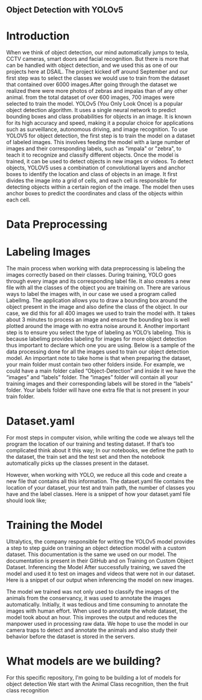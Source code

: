 ## Object Detection with YOLOv5 
# Introduction
When we think of object detection, our mind automatically jumps to tesla, CCTV cameras, smart doors and facial recognition. But there is more that can be handled with object detection, and we used this as one of our projects here at DSAIL. The project kicked off around September and our first step was to select the classes we would use to train from the dataset that contained over 6000 images.After  going through the dataset we realized there were more photos of zebras and impalas than of any other animal. from the total dataset of over 600 images, 700 images were selected to train the model. 
YOLOv5 (You Only Look Once) is a popular object detection algorithm. It uses a single neural network to predict bounding boxes and class probabilities for objects in an image. It is known for its high accuracy and speed, making it a popular choice for applications such as surveillance, autonomous driving, and image recognition.
To use YOLOV5 for object detection, the first step is to train the model on a dataset of labeled images. This involves feeding the model with a large number of images and their corresponding labels, such as "impala" or "zebra", to teach it to recognize and classify different objects. Once the model is trained, it can be used to detect objects in new images or videos.
To detect objects, YOLOV5 uses a combination of convolutional layers and anchor boxes to identify the location and class of objects in an image. It first divides the image into a grid of cells, and each cell is responsible for detecting objects within a certain region of the image. The model then uses anchor boxes to predict the coordinates and class of the objects within each cell.
# Data Preprocessing
# Labeling Images
The main process when working with data preprocessing is labeling the images correctly based on their classes. During training, YOLO goes through every image and its corresponding label file. It also creates a new file with all the classes of the object you are training on. There are various ways to label the images with, in our case we used a program called LabelImg. The application allows you to draw a bounding box around the object present in the image and also define the class of the object. In our case, we did this for all 400 images we used to train the model with. It takes about 3 minutes to process an image and ensure the bounding box is well plotted around the image with no extra noise around it. Another important step is to ensure you select the type of labeling as YOLO’s labeling. This is because labelimg provides labeling for images for more object detection thus important to declare which one you are using. Below is a sample of the data processing done for all the images used to train our object detection model.
An important note to take home is that when preparing the dataset, your main folder must contain two other folders inside. For example, we could have a main folder called “Object-Detection” and inside it we have the “images” and “labels” folder. The “images” folder will contain all your training images and their corresponding labels will be stored in the “labels” folder. Your labels folder will have one extra file that is not present in your train folder.
# Dataset.yaml
For most steps in  computer vision, while writing the code we always tell the program the location of our training and testing dataset. If that’s too complicated think about it this way;
In our notebooks, we define the path to the dataset, the train set and the test set and then the notebook automatically picks up the classes present in the dataset.

However, when working with YOLO, we reduce all this code and create a new file that contains all this information. The dataset.yaml file contains the location of your dataset, your test and train path, the number of classes you have and the label classes. Here is a snippet of how your dataset.yaml file should look like;

# Training the Model
Ultralytics, the company responsible for writing the YOLOv5 model provides a step to step guide on training an object detection model with a custom dataset. This documentation is the same we used on our model. The documentation is present in their GitHub and on Training on Custom Object Dataset.
Inferencing the Model
After successfully training, we saved the model and used it to test on images and videos that were not in our dataset. Here is a snippet of our output when inferencing the model on new images.

The model we trained was not only used to classify the images of the animals from the conservancy, it was used to annotate the images automatically. Initially, it was tedious and time consuming to annotate the images with human effort. When used to annotate the whole dataset, the model took about an hour. This improves the output and reduces the manpower used in processing raw data.
We hope to use the model in our camera traps to detect and annotate the animals and also study their behavior before the dataset is stored in the servers.

# What models are we building?
For this specific repository, I'm going to be building a lot of models for object detection
We start with the Animal Class recognition, then the fruit class recognition



